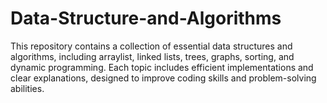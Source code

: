 # Data-Structure-and-Algorithms
This repository contains a collection of essential data structures and algorithms, including arraylist, linked lists, trees, graphs, sorting, and dynamic programming. Each topic includes efficient implementations and clear explanations, designed to improve coding skills and problem-solving abilities.
